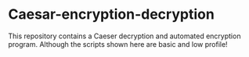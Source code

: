# Caesar-encryption-decryption
This repository contains a Caeser decryption and automated encryption program. Although the scripts shown here are basic and low profile!
